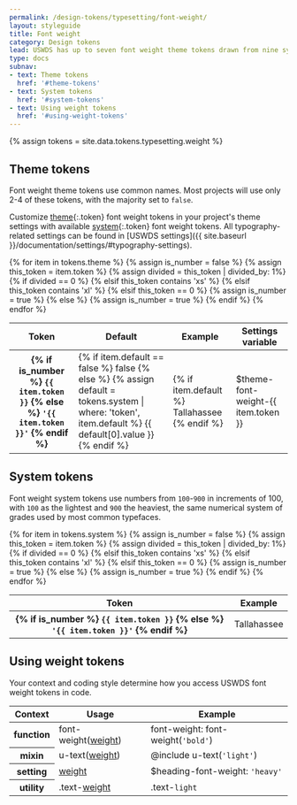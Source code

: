```yaml
---
permalink: /design-tokens/typesetting/font-weight/
layout: styleguide
title: Font weight
category: Design tokens
lead: USWDS has up to seven font weight theme tokens drawn from nine system tokens.
type: docs
subnav:
- text: Theme tokens
  href: '#theme-tokens'
- text: System tokens
  href: '#system-tokens'
- text: Using weight tokens
  href: '#using-weight-tokens'
---
```


{% assign tokens = site.data.tokens.typesetting.weight %}

## Theme tokens
Font weight theme tokens use common names. Most projects will use only 2-4 of these tokens, with the majority set to `false`.

Customize [theme](#theme-tokens){:.token} font weight tokens in your project's theme settings with available [system](#system-tokens){:.token} font weight tokens. All typography-related settings can be found in [USWDS settings]({{ site.baseurl }}/documentation/settings/#typography-settings).

<div class="site-table-wrapper overflow-hidden">
  <table class="usa-table--borderless site-table-responsive width-full">
    <thead>
      <tr>
        <th scope="col">Token</th>
        <th scope="col">Default</th>
        <th scope="col">Example</th>
        <th scope="col">Settings variable</th>
      </tr>
    </thead>
    <tbody class="font-mono-2xs">
      {% for item in tokens.theme %}
        {% assign is_number = false %}
        {% assign this_token = item.token %}
        {% assign divided = this_token | divided_by: 1%}
        {% if divided == 0 %}
        {% elsif this_token contains 'xs' %}
        {% elsif this_token contains 'xl' %}
        {% elsif this_token == 0 %}
          {% assign is_number = true %}
        {% else %}
          {% assign is_number = true %}
        {% endif %}
        <tr>
          <th scope="row" data-title="Theme token">
            <span class="text-normal">
              {% if is_number %}
                <code class="text-no-wrap">{{ item.token }}</code>
              {% else %}
                <code class="text-no-wrap">'{{ item.token }}'</code>
              {% endif %}
            </span>
          </th>
          <td data-title="Default">
            <span>
              {% if item.default == false %}
                false
              {% else %}
                {% assign default = tokens.system
                  | where: 'token', item.default %}
                {{ default[0].value }}
              {% endif %}
            </span>
          </td>
          <td data-title="Example" class="overflow-hidden">
            {% if item.default %}
              <span class="font-sans-8 text-{{ item.token }}">
                Tallahassee
              </span>
            {% endif %}
          </td>
          <td data-title="Settings var">
            <span>
              $theme-font-weight-{{ item.token }}
            </span>
          </td>
        </tr>
      {% endfor %}
    </tbody>
  </table>
</div>

## System tokens
Font weight system tokens use numbers from `100`-`900` in increments of 100, with `100` as the lightest and `900` the heaviest, the same numerical system of grades used by most common typefaces.

<div class="site-table-wrapper overflow-hidden maxw-tablet">
  <table class="usa-table--borderless site-table-responsive width-full">
    <thead>
      <tr>
        <th scope="col">Token</th>
        <th scope="col">Example</th>
      </tr>
    </thead>
    <tbody class="font-mono-2xs">
      {% for item in tokens.system %}
        {% assign is_number = false %}
        {% assign this_token = item.token %}
        {% assign divided = this_token | divided_by: 1%}
        {% if divided == 0 %}
        {% elsif this_token contains 'xs' %}
        {% elsif this_token contains 'xl' %}
        {% elsif this_token == 0 %}
          {% assign is_number = true %}
        {% else %}
          {% assign is_number = true %}
        {% endif %}
        <tr>
          <th scope="row" data-title="Theme token">
            <span class="text-normal">
              {% if is_number %}
                <code class="text-no-wrap">{{ item.token }}</code>
              {% else %}
                <code class="text-no-wrap">'{{ item.token }}'</code>
              {% endif %}
            </span>
          </th>
          <td data-title="Example" class="overflow-hidden">
            <span class="font-sans-8 text-{{ item.token }}">
              Tallahassee
            </span>
          </td>
        </tr>
      {% endfor %}
    </tbody>
  </table>
</div>

## Using weight tokens
Your context and coding style determine how you access USWDS font weight tokens in code.

<div class="site-table-wrapper">
  <table class="usa-table--borderless site-table-responsive">
    <thead>
      <tr>
        <th scope="col">Context</th>
        <th scope="col">Usage</th>
        <th scope="col">Example</th>
      </tr>
    </thead>
    <tbody class="font-mono-2xs">
      <tr>
        <th scope="row" data-title="Context">
          <span class="font-lang-3">function</span>
        </th>
        <td data-title="Description">
          <span class="line-height-sans-6">
            font-weight(<a href="{{ site.baseurl }}/design-tokens/typesetting/font-weight/" class="token">weight</a>)
          </span>
        </td>
        <td data-title="Example">
          <span class="line-height-sans-6">
            font-weight: font-weight(<code>'bold'</code>)
          </span>
        </td>
      </tr>
      <tr>
        <th scope="row" data-title="Context">
          <span class="font-lang-3">
            mixin
          </span>
        </th>
        <td data-title="Description">
          <span>
            u-text(<a href="{{ site.baseurl }}/design-tokens/typesetting/font-weight/" class="token">weight</a>)
          </span>
        </td>
        <td data-title="Example">
          <span>
            @include u-text(<code>'light'</code>)
          </span>
        </td>
      </tr>
      <tr>
        <th scope="row" data-title="Context">
          <span class="font-lang-3">setting</span>
        </th>
        <td data-title="Description">
          <span>
            <a href="{{ site.baseurl }}/design-tokens/typesetting/font-weight/" class="token">weight</a>
          </span>
        </td>
        <td data-title="Example">
          <span>
            $heading-font-weight: <code>'heavy'</code>
          </span>
        </td>
      </tr>
      <tr>
        <th scope="row" data-title="Context">
          <span class="font-lang-3">
            utility
          </span>
        </th>
        <td data-title="Description">
          <span>
            .text-<a href="{{ site.baseurl }}/design-tokens/typesetting/font-weight/" class="token">weight</a>
          </span>
        </td>
        <td data-title="Example">
          <span>
            .text-<code>light</code>
          </span>
        </td>
      </tr>
    </tbody>
  </table>
</div>
